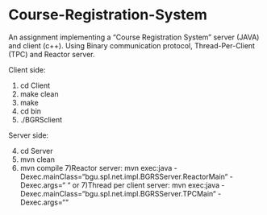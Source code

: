 # Course-Registration-System
An assignment implementing a “Course Registration System” server (JAVA) and client (c++). Using Binary communication protocol, Thread-Per-Client (TPC) and  Reactor server.


Client side:

  1) cd Client
  2) make clean
  3) make
  8) cd bin
  9) ./BGRSclient <host> <port>

  
Server side:
  
  4) cd Server
  5) mvn clean
  6) mvn compile
  7)Reactor server: mvn exec:java -Dexec.mainClass=“bgu.spl.net.impl.BGRSServer.ReactorMain“ -Dexec.args=“<port> <number of thread>“
  or 7)Thread per client server: mvn exec:java -Dexec.mainClass=“bgu.spl.net.impl.BGRSServer.TPCMain“ -Dexec.args=“<port>“
  
  
